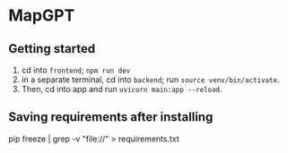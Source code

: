 # MapGPT

## Getting started

1. cd into `frontend`; `npm run dev`
2. in a separate terminal, cd into `backend`; run `source venv/bin/activate`.
3. Then, cd into app and run `uvicorn main:app --reload`.

## Saving requirements after installing

pip freeze | grep -v "file://" > requirements.txt
